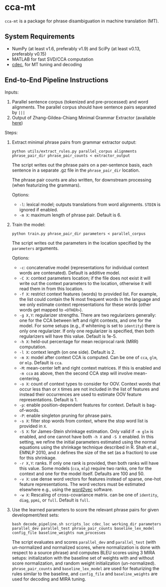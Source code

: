 cca-mt
======
`cca-mt` is a package for phrase disambiguation in machine translation (MT). 

## System Requirements

- NumPy (at least v1.6, preferably v1.9) and SciPy (at least v0.13, preferably v0.15)
- MATLAB for fast SVD/CCA computation
- [cdec](http://www.cdec-decoder.org/), for MT tuning and decoding

## End-to-End Pipeline Instructions

Inputs: 

1. Parallel sentence corpus (tokenized and pre-processed) and word alignments. The parallel corpus should have sentence pairs separated by ` ||| `
2. Output of Zhang-Gildea-Chiang Minimal Grammar Extractor (available [here](http://www.cs.rochester.edu/u/gildea/mt/factorize-alignment.tgz))

Steps:

1. Extract minimal phrase pairs from grammar extractor output: 

   ```
   python utils/extract_rules.py parallel_corpus alignments phrase_pair_dir phrase_pair_counts < extractor_output
   ```

   The script writes out the phrase pairs on a per-sentence basis, each sentence in a separate .gz file in the `phrase_pair_dir` location. 

   The phrase pair counts are also written, for downstream processing (when featurizing the grammars). 

   Options:
   - `-l`: lexical model; outputs translations from word alignments.  `STDIN` is ignored if enabled. 
   - `-m X`: maximum length of phrase pair.  Default is 6. 

2. Train the model:

   ```
   python train.py phrase_pair_dir parameters < parallel_corpus
   ```

   The script writes out the parameters in the location specified by the `parameters` arguments.    

   Options:
   - `-c`: concatenative model (representations for individual context words are contenated). Default is additive model. 
   - `-C X`: context parameters location; if the file does not exist it will write out the context parameters to the location, otherwise it will read them in from this location. 
   - `-f X`: restrict context features (words) to provided list.  For example, the list could contain the N most frequent words in the language and we only estimate context representations for these words (other words get mapped to `<OTHER>`). 
   - `-g X,Y`: regularizer strengths. There are two regularizers generally: one for the CCA between left and right contexts, and one for the model.  For some setups (e.g., if whitening is set to `identity`) there is only one regularizer. If only one regularizer is specified, then both regularizers will have this value.  Default is 1e-5. 
   - `-h X`: held-out percentage for mean reciprocal rank (MRR) computation. 
   - `-l X`: context length (on one side). Default is 2. 
   - `-m X`: model after context CCA is computed.  Can be one of `cca`, `glm`, or `mlp`.  Default is `cca`. 
   - `-M`: mean-center left and right context matrices. If this is enabled and `-m cca` as above, then the second CCA step will involve mean-centering. 
   - `-o X`: count of context types to consider for OOV.  Context words that occur less than or `X` times are not included in the list of features and instead their occurrences are used to estimate OOV feature representations. Default is 1. 
   - `-p`: enable position-dependent features for context.  Default is bag-of-words. 
   - `-P`: enable singleton pruning for phrase pairs.
   - `-s X`: filter stop words from context, where the stop word list is provided in `X`. 
   - `-S X`: for James-Stein shrinkage estimation.  Only valid if `-m glm` is enabled, and one cannot have both `-h X` and `-S X` enabled. In this setting, we refine the initial parameters estimated using the normal equations using the shrinkage technique described in R. Shah et al., EMNLP 2010, and `X` defines the size of the set (as a fraction) to use for this shrinkage. 
   - `-r X,Y`: ranks.  If only one rank is provided, then both ranks will have this value. Some models (`cca`, `mlp`) require two ranks, one for the context and one for the model itself.  Defaults are 100 and 50. 
   - `-v X`: use dense word vectors for features instead of sparse, one-hot feature representations.  The word vectors must be estimated elsewhere e.g., using the [word2vec](https://code.google.com/p/word2vec/) software. 
   - `-w X`: Rescaling of cross-covariance matrix. can be one of `identity`, `diag`, `ppmi`, or `full`.  Default is `full`. 

3. Use the learned parameters to score the relevant phrase pairs for given development/test sets:

   ```
   bash decode_pipeline.sh scripts_loc cdec_loc working_dir parameters parallel_dev parallel_test phrase_pair_counts baseline_lex_model config_file baseline_weights num_processes
   ```

   The script evaluates and scores `parallel_dev` and `parallel_test` (with un-normalized and normalized scores, where normalization is done with respect to a source phrase) and computes BLEU scores using 3 MIRA setups: initialization with the baseline set of weights with and without score normalization, and random weight initialization (un-normalized).  `phrase_pair_counts` and `baseline_lex_model` are used for featurizing the rules similar to the baseline, and `config_file` and `baseline_weights` are used for decoding and MIRA tuning. 
